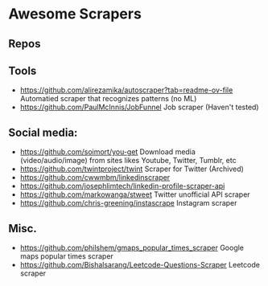 # Awesome Scrapers

## Repos

## Tools
- https://github.com/alirezamika/autoscraper?tab=readme-ov-file Automatied scraper that recognizes patterns (no ML)
- https://github.com/PaulMcInnis/JobFunnel Job scraper (Haven't tested)

## Social media:
- https://github.com/soimort/you-get Download media (video/audio/image) from sites likes Youtube, Twitter, Tumblr, etc
- https://github.com/twintproject/twint Scraper for Twitter (Archived)  
- https://github.com/cwwmbm/linkedinscraper
- https://github.com/josephlimtech/linkedin-profile-scraper-api
- https://github.com/markowanga/stweet Twitter unofficial API scraper
- https://github.com/chris-greening/instascrape Instagram scraper

## Misc.
- https://github.com/philshem/gmaps_popular_times_scraper Google maps popular times scraper
- https://github.com/Bishalsarang/Leetcode-Questions-Scraper Leetcode scraper
